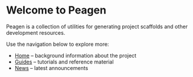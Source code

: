 # Welcome to Peagen

Peagen is a collection of utilities for generating project scaffolds and other development resources.

Use the navigation below to explore more:

- [Home](home/index.md) – background information about the project
- [Guides](guide/index.md) – tutorials and reference material
- [News](news/index.md) – latest announcements
